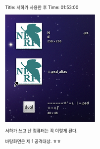 Title: 서하가 사용한 후
Time: 01:53:00

![](picture_1_ez_.png)

  
서하가 쓰고 난 컴퓨터는 꼭 이렇게 된다.

바탕화면은 제 1 공격대상. ㅎㅎ

